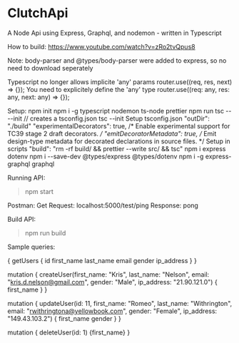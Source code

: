 # ClutchApi
A Node Api using Express, Graphql, and nodemon - written in Typescript

How to build:
https://www.youtube.com/watch?v=zRo2tvQpus8

Note:
body-parser and @types/body-parser were added to express, so no need to download seperately

Typescript no longer allows implicite 'any' params
router.use((req, res, next) => {});
You need to explicitely define the 'any' type
router.use((req: any, res: any, next: any) => {});

Setup:
npm init
npm i -g typescript nodemon ts-node prettier
npm run tsc -- --init // creates a tsconfig.json
tsc --init
Setup tsconfig.json
    "outDir": "./build"
    "experimentalDecorators": true,                   /* Enable experimental support for TC39 stage 2 draft decorators. */
    "emitDecoratorMetadata": true,                    /* Emit design-type metadata for decorated declarations in source files. */
Setup in scripts "build": "rm -rf build/ && prettier --write src/ && tsc"
npm i express dotenv
npm i --save-dev @types/express @types/dotenv
npm i -g express-graphql graphql

Running API:
> npm start

Postman:
Get Request: localhost:5000/test/ping
Response: pong

Build API:
> npm run build

Sample queries:

{
  getUsers {
    id
    first_name
    last_name
    email
    gender
    ip_address
  }
}

mutation {
  createUser(first_name: "Kris", last_name: "Nelson", email: "kris.d.nelson@gmail.com", gender: "Male", ip_address: "21.90.121.0") {
    first_name
  }
}

mutation {
  updateUser(id: 11, first_name: "Romeo", last_name: "Withrington", email: "rwithringtona@yellowbook.com", gender: "Female", ip_address: "149.43.103.2") {
    first_name
    gender
  }
}

mutation {
  deleteUser(id: 1) {first_name}
}